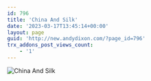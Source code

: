 ```yaml
---
id: 796
title: 'China And Silk'
date: '2023-03-17T13:45:14+00:00'
layout: page
guid: 'http://new.andydixon.com/?page_id=796'
trx_addons_post_views_count:
    - '1'
---
```


![China And Silk](https://i0.wp.com/assets.g8x2.ldn.idrivee2-23.com/posters/China%20And%20Silk%2001.jpg?w=1200&ssl=1 "China And Silk")
